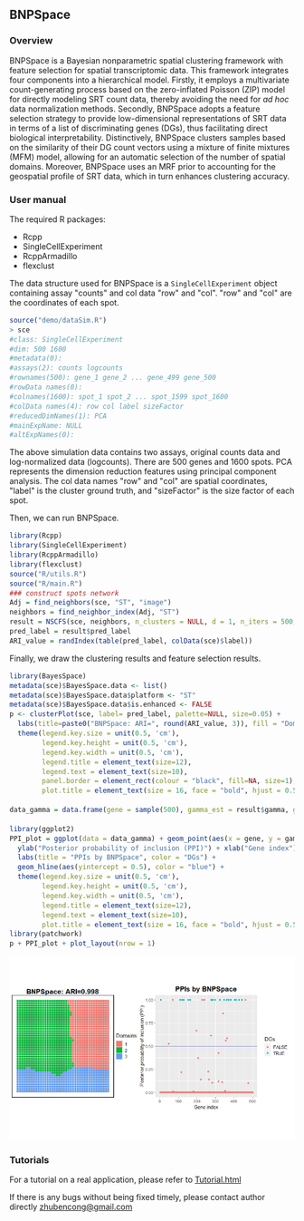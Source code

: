 ## BNPSpace

### Overview

BNPSpace is a Bayesian nonparametric spatial clustering framework with feature selection for spatial transcriptomic data. This framework integrates four components into a hierarchical model. Firstly, it employs a multivariate count-generating process based on the zero-inflated Poisson (ZIP) model for directly modeling SRT count data, thereby avoiding the need for *ad hoc* data normalization methods. Secondly, BNPSpace adopts a feature selection strategy to provide low-dimensional representations of SRT data in terms of a list of discriminating genes (DGs), thus facilitating direct biological interpretability. Distinctively, BNPSpace clusters samples based on the similarity of their DG count vectors using a mixture of finite mixtures (MFM) model, allowing for an automatic selection of
the number of spatial domains. Moreover, BNPSpace uses an MRF prior to accounting for
the geospatial profile of SRT data, which in turn enhances clustering accuracy. 

### User manual

The required R packages:

* Rcpp
* SingleCellExperiment
* RcppArmadillo
* flexclust

The data structure used for BNPSpace is a `SingleCellExperiment` object containing assay "counts" and col data "row" and "col". "row" and "col" are the coordinates of each spot. 

```R
source("demo/dataSim.R")
> sce
#class: SingleCellExperiment 
#dim: 500 1600 
#metadata(0):
#assays(2): counts logcounts
#rownames(500): gene_1 gene_2 ... gene_499 gene_500
#rowData names(0):
#colnames(1600): spot_1 spot_2 ... spot_1599 spot_1600
#colData names(4): row col label sizeFactor
#reducedDimNames(1): PCA
#mainExpName: NULL
#altExpNames(0):
```

The above simulation data contains two assays, original counts data and log-normalized data (logcounts). There are 500 genes and 1600 spots. PCA represents the dimension reduction features using principal component analysis. The col data names "row" and "col" are spatial coordinates, "label" is the cluster ground truth, and "sizeFactor" is the size factor of each spot.

Then, we can run BNPSpace.

```R
library(Rcpp)
library(SingleCellExperiment)
library(RcppArmadillo)
library(flexclust)
source("R/utils.R")
source("R/main.R")
### construct spots network
Adj = find_neighbors(sce, "ST", "image")
neighbors = find_neighbor_index(Adj, "ST")
result = NSCFS(sce, neighbors, n_clusters = NULL, d = 1, n_iters = 500, seed = 1)
pred_label = result$pred_label
ARI_value = randIndex(table(pred_label, colData(sce)$label))
```

Finally, we draw the clustering results and feature selection results. 

```R
library(BayesSpace)
metadata(sce)$BayesSpace.data <- list()
metadata(sce)$BayesSpace.data$platform <- "ST"
metadata(sce)$BayesSpace.data$is.enhanced <- FALSE
p <- clusterPlot(sce, label= pred_label, palette=NULL, size=0.05) +
  labs(title=paste0("BNPSpace: ARI=", round(ARI_value, 3)), fill = "Domains") + 
  theme(legend.key.size = unit(0.5, 'cm'), 
        legend.key.height = unit(0.5, 'cm'), 
        legend.key.width = unit(0.5, 'cm'), 
        legend.title = element_text(size=12), 
        legend.text = element_text(size=10),
        panel.border = element_rect(colour = "black", fill=NA, size=1),
        plot.title = element_text(size = 16, face = "bold", hjust = 0.5))

data_gamma = data.frame(gene = sample(500), gamma_est = result$gamma, gamma_true = c(rep(TRUE, 20), rep(FALSE, 480)))

library(ggplot2)
PPI_plot = ggplot(data = data_gamma) + geom_point(aes(x = gene, y = gamma_est, color = gamma_true))+
  ylab("Posterior probability of inclusion (PPI)") + xlab("Gene index") + 
  labs(title = "PPIs by BNPSpace", color = "DGs") +
  geom_hline(aes(yintercept = 0.5), color = "blue") +
  theme(legend.key.size = unit(0.5, 'cm'), 
        legend.key.height = unit(0.5, 'cm'), 
        legend.key.width = unit(0.5, 'cm'), 
        legend.title = element_text(size=12),
        legend.text = element_text(size=10),
        plot.title = element_text(size = 16, face = "bold", hjust = 0.5))
library(patchwork)
p + PPI_plot + plot_layout(nrow = 1)
```

![result](demo/result.jpeg)

### Tutorials

For a tutorial on a real application, please refer to  [Tutorial.html](https://new-zbc.github.io/BNPSpace/Tutorial.html) 

If there is any bugs without being fixed timely, please contact author directly [zhubencong@gmail.com](mailto:zhubencong@gmail.com)
